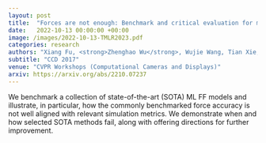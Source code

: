 ```yaml
---
layout: post
title:  "Forces are not enough: Benchmark and critical evaluation for machine learning force fields with molecular simulations"
date:   2022-10-13 00:00:00 +00:00
image: /images/2022-10-13-TMLR2023.pdf
categories: research
authors: "Xiang Fu, <strong>Zhenghao Wu</strong>, Wujie Wang, Tian Xie, Sinan Keten, Rafael Gomez-Bombarelli, Tommi Jaakkola"
subtitle: "CCD 2017"
venue: "CVPR Workshops (Computational Cameras and Displays)"
arxiv: https://arxiv.org/abs/2210.07237
---
```


We benchmark a collection of state-of-the-art (SOTA) ML FF models and illustrate, in particular, how the commonly benchmarked force accuracy is not well aligned with relevant simulation metrics. We demonstrate when and how selected SOTA methods fail, along with offering directions for further improvement.